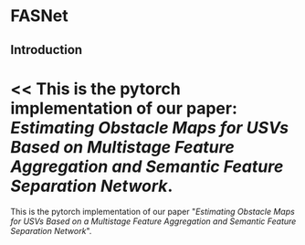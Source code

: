 # FASNet


## Introduction

<<
This is the pytorch implementation of our paper: *Estimating Obstacle Maps for USVs Based on Multistage Feature Aggregation and Semantic Feature Separation Network*.
=======
This is the pytorch implementation of our paper "*Estimating Obstacle Maps for USVs Based on a Multistage Feature Aggregation and Semantic Feature Separation Network*".

